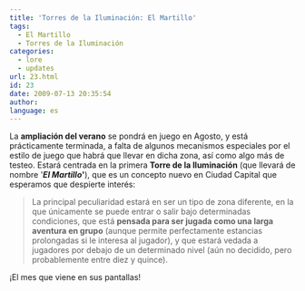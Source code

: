 ```yaml
---
title: 'Torres de la Iluminación: El Martillo'
tags:
  - El Martillo
  - Torres de la Iluminación
categories:
  - lore
  - updates
url: 23.html
id: 23
date: 2009-07-13 20:35:54
author:
language: es
---
```


La **ampliación del verano** se pondrá en juego en Agosto, y está prácticamente terminada, a falta de algunos mecanismos especiales por el estilo de juego que habrá que llevar en dicha zona, así como algo más de testeo. Estará centrada en la primera **Torre de la Iluminación** (que llevará de nombre '**_El Martillo_'**), que es un concepto nuevo en Ciudad Capital que esperamos que despierte interés:

> La principal peculiaridad estará en ser un tipo de zona diferente, en la que únicamente se puede entrar o salir bajo determinadas condiciones, que está **pensada para ser jugada como una larga aventura en grupo** (aunque permite perfectamente estancias prolongadas si le interesa al jugador), y que estará vedada a jugadores por debajo de un determinado nivel (aún no decidido, pero probablemente entre diez y quince).

¡El mes que viene en sus pantallas!